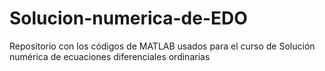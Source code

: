 # Solucion-numerica-de-EDO
Repositorio con los códigos de MATLAB usados para el curso de Solución numérica de ecuaciones diferenciales ordinarias
